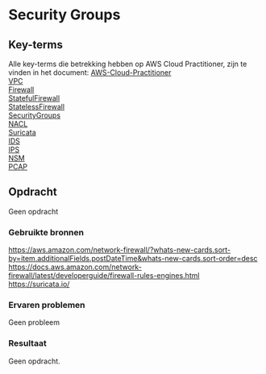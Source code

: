 # Security Groups


## Key-terms
Alle key-terms die betrekking hebben op AWS Cloud Practitioner, zijn te vinden in het document: [AWS-Cloud-Practitioner](../beschrijvingen/aws-cloud-practitioner.md)  
[VPC](../beschrijvingen/aws-cloud-practitioner.md#VPC)  
[Firewall](../beschrijvingen/aws-cloud-practitioner.md#Firewall)  
[StatefulFirewall](../beschrijvingen/aws-cloud-practitioner.md#StatefulFirewall)  
[StatelessFirewall](../beschrijvingen/aws-cloud-practitioner.md#StatelessFirewall)  
[SecurityGroups](../beschrijvingen/aws-cloud-practitioner.md#SecurityGroups)  
[NACL](../beschrijvingen/aws-cloud-practitioner.md#NACL)  
[Suricata](../beschrijvingen/aws-cloud-practitioner.md#Suricata)  
[IDS](../beschrijvingen/aws-cloud-practitioner.md#IDS)  
[IPS](../beschrijvingen/aws-cloud-practitioner.md#IPS)  
[NSM](../beschrijvingen/aws-cloud-practitioner.md#NSM)  
[PCAP](../beschrijvingen/aws-cloud-practitioner.md#PCAP)    

## Opdracht
Geen opdracht

### Gebruikte bronnen
https://aws.amazon.com/network-firewall/?whats-new-cards.sort-by=item.additionalFields.postDateTime&whats-new-cards.sort-order=desc  
https://docs.aws.amazon.com/network-firewall/latest/developerguide/firewall-rules-engines.html  
https://suricata.io/  

### Ervaren problemen
Geen probleem

### Resultaat
Geen opdracht.